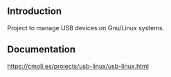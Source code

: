 ## Introduction

Project to manage USB devices on Gnu/Linux systems.

## Documentation

<https://cmoli.es/projects/usb-linux/usb-linux.html>
